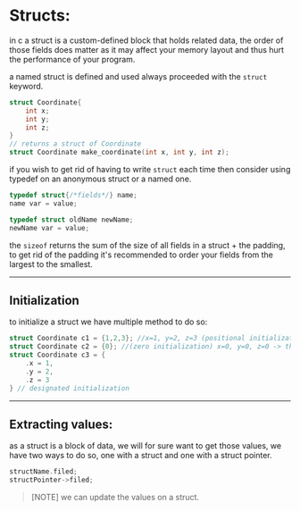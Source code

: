 # Structs:

in c a struct is a custom-defined block that holds related data, the order of those fields does matter as it may affect your memory layout and thus hurt the performance of your program.

a named struct is defined and used always proceeded with the `struct` keyword.

```c
struct Coordinate{
    int x;
    int y;
    int z;
}
// returns a struct of Coordinate
struct Coordinate make_coordinate(int x, int y, int z);
```

if you wish to get rid of having to write `struct` each time then consider using typedef on an anonymous struct or a named one.

```c
typedef struct{/*fields*/} name;
name var = value;

typedef struct oldName newName;
newName var = value;
```

the `sizeof` returns the sum of the size of all fields in a struct + the padding, to get rid of the padding it's recommended to order your fields from the largest to the smallest.

---

## Initialization

to initialize a struct we have multiple method to do so:

```c
struct Coordinate c1 = {1,2,3}; //x=1, y=2, z=3 (positional initialization)
struct Coordinate c2 = {0}; //(zero initialization) x=0, y=0, z=0 -> this way can be used with arrays
struct Coordinate c3 = {
    .x = 1,
    .y = 2,
    .z = 3
} // designated initialization
```

---

## Extracting values:

as a struct is a block of data, we will for sure want to get those values, we have two ways to do so, one with a struct and one with a struct pointer.

```c
structName.filed;
structPointer->filed;
```

> [NOTE] we can update the values on a struct.
